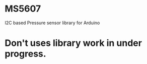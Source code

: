 # MS5607
I2C based Pressure sensor library for Arduino
# Don't uses library work in under progress.
